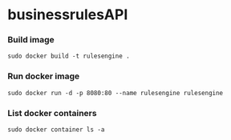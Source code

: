 # businessrulesAPI

### Build image
```script
sudo docker build -t rulesengine .
```

### Run docker image
```script
sudo docker run -d -p 8080:80 --name rulesengine rulesengine
```

### List docker containers
```script
sudo docker container ls -a
```